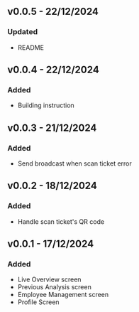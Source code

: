 ## v0.0.5 - 22/12/2024
### Updated
- README

## v0.0.4 - 22/12/2024
### Added
- Building instruction

## v0.0.3 - 21/12/2024
### Added
- Send broadcast when scan ticket error

## v0.0.2 - 18/12/2024
### Added
- Handle scan ticket's QR code

## v0.0.1 - 17/12/2024
### Added
- Live Overview screen
- Previous Analysis screen
- Employee Management screen
- Profile Screen